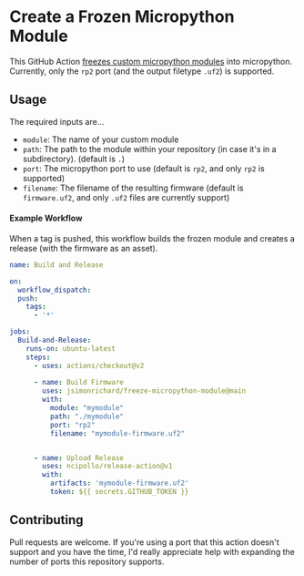 # Create a Frozen Micropython Module
This GitHub Action [freezes custom micropython modules](http://docs.micropython.org/en/v1.9.3/unix/reference/constrained.html?highlight=frozen%20module) into micropython. Currently, only the `rp2` port (and the output filetype `.uf2`) is supported.

## Usage
The required inputs are...

* `module`: The name of your custom module
* `path`: The path to the module within your repository (in case it's in a subdirectory). (default is `.`)
* `port`: The micropython port to use (default is `rp2`, and only `rp2` is supported)
* `filename`: The filename of the resulting firmware (default is `firmware.uf2`, and only `.uf2` files are currently support)

#### Example Workflow
When a tag is pushed, this workflow builds the frozen module and creates a release (with the firmware as an asset).

```yaml
name: Build and Release

on:
  workflow_dispatch:
  push:
    tags:
      - '*'

jobs:
  Build-and-Release:
    runs-on: ubuntu-latest
    steps:
      - uses: actions/checkout@v2
      
      - name: Build Firmware
        uses: jsimonrichard/freeze-micropython-module@main
        with:
          module: "mymodule"
          path: "./mymodule"
          port: "rp2"
          filename: "mymodule-firmware.uf2"


      - name: Upload Release
        uses: ncipollo/release-action@v1
        with:
          artifacts: 'mymodule-firmware.uf2'
          token: ${{ secrets.GITHUB_TOKEN }}
```

## Contributing

Pull requests are welcome. If you're using a port that this action doesn't support and you have the time, I'd really appreciate help with expanding the number of ports this repository supports.
